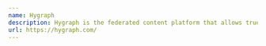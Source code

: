 ```yaml
---
name: Hygraph
description: Hygraph is the federated content platform that allows true composability of your stack. Integrate all your services with a unique content federation approach and distribute content from anywhere - to anywhere using a single, powerful GraphQL API.
url: https://hygraph.com/
---
```



